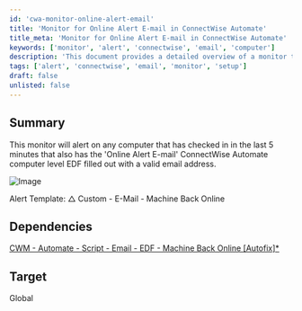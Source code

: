 ```yaml
---
id: 'cwa-monitor-online-alert-email'
title: 'Monitor for Online Alert E-mail in ConnectWise Automate'
title_meta: 'Monitor for Online Alert E-mail in ConnectWise Automate'
keywords: ['monitor', 'alert', 'connectwise', 'email', 'computer']
description: 'This document provides a detailed overview of a monitor that alerts when a computer checks in with a valid email address for the Online Alert E-mail EDF in ConnectWise Automate. It includes information on the alert template and dependencies required for setup.'
tags: ['alert', 'connectwise', 'email', 'monitor', 'setup']
draft: false
unlisted: false
---
```

## Summary

This monitor will alert on any computer that has checked in in the last 5 minutes that also has the 'Online Alert E-mail' ConnectWise Automate computer level EDF filled out with a valid email address.

![Image](..\..\..\static\img\Agent---E-Mail---Machine-Back-Online\image_1.png)

Alert Template: △ Custom - E-Mail - Machine Back Online

## Dependencies

[CWM - Automate - Script - Email - EDF - Machine Back Online [Autofix]*](https://proval.itglue.com/DOC-5078775-11753156)

## Target

Global


